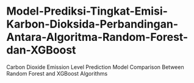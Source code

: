 # Model-Prediksi-Tingkat-Emisi-Karbon-Dioksida-Perbandingan-Antara-Algoritma-Random-Forest-dan-XGBoost
Carbon Dioxide Emission Level Prediction Model Comparison Between Random Forest and XGBoost Algorithms
